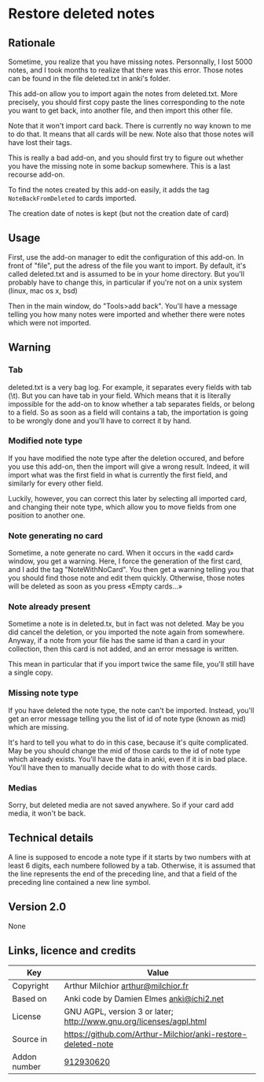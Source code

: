 # Restore deleted notes
## Rationale
Sometime, you realize that you have missing notes. Personnally, I lost
5000 notes, and I took months to realize that there was this
error. Those notes can be found in the file deleted.txt in anki's
folder.

This add-on allow you to import again the notes from deleted.txt. More
precisely, you should first copy paste the lines corresponding to the
note you want to get back, into another file, and then import this
other file.

Note that it won't import card back. There is currently no way known
to me to do that. It means that all cards will be new. Note also that
those notes will have lost their tags.

This is really a bad add-on, and you should first try to figure out
whether you have the missing note in some backup somewhere. This is a
last recourse add-on.

To find the notes created by this add-on easily, it adds the tag
`NoteBackFromDeleted` to cards imported.

The creation date of notes is kept (but not the creation date of card)

## Usage
First, use the add-on manager to edit the configuration of this
add-on. In front of "file", put the adress of the file you want to
import. By default, it's called deleted.txt and is assumed to be in
your home directory. But you'll probably have to change this, in
particular if you're not on a unix system (linux, mac os x, bsd)

Then in the main window, do "Tools>add back". You'll have a message
telling you how many notes were imported and whether there were notes
which were not imported.

## Warning
### Tab
deleted.txt is a very bag log. For example, it separates every fields
with tab (\t). But you can have tab in your field. Which means that it
is literally impossible for the add-on to know whether a tab separates
fields, or belong to a field. So as soon as a field will contains a
tab, the importation is going to be wrongly done and you'll have to
correct it by hand.

### Modified note type
If you have modified the note type after the deletion occured, and
before you use this add-on, then the import will give a wrong
result. Indeed, it will import what was the first field in what is
currently the first field, and similarly for every other field.

Luckily, however, you can correct this later by selecting all imported
card, and changing their note type, which allow you to move fields
from one position to another one.

### Note generating no card
Sometime, a note generate no card. When it occurs in the «add card»
window, you get a warning. Here, I force the generation of the first
card, and I add the tag "NoteWithNoCard". You then get a warning
telling you that you should find those note and edit them
quickly. Otherwise, those notes will be deleted as soon as you press
«Empty cards...»

### Note already present
Sometime a note is in deleted.tx, but in fact was not deleted. May be
you did cancel the deletion, or you imported the note again from
somewhere. Anyway, if a note from your file has the same id than a
card in your collection, then this card is not added, and an error
message is written.

This mean in particular that if you import twice the same file, you'll
still have a single copy.

### Missing note type
If you have deleted the note type, the note can't be
imported. Instead, you'll get an error message telling you the list of
id of note type (known as mid) which are missing.

It's hard to tell you what to do in this case, because it's quite
complicated. May be you should change the mid of those cards to the id
of note type which already exists. You'll have the data in anki, even
if it is in bad place. You'll have then to manually decide what to do
with those cards.

### Medias
Sorry, but deleted media are not saved anywhere. So if your card add
media, it won't be back.

## Technical details
A line is supposed to encode a note type if it starts by two numbers
with at least 6 digits, each numbere followed by a tab. Otherwise, it
is assumed that the line represents the end of the preceding line, and
that a field of the preceding line contained a new line symbol.

## Version 2.0
None



## Links, licence and credits

Key         |Value
------------|-------------------------------------------------------------------
Copyright   | Arthur Milchior <arthur@milchior.fr>
Based on    | Anki code by Damien Elmes <anki@ichi2.net>
License     | GNU AGPL, version 3 or later; http://www.gnu.org/licenses/agpl.html
Source in   | https://github.com/Arthur-Milchior/anki-restore-deleted-note
Addon number| [912930620](https://ankiweb.net/shared/info/912930620)
